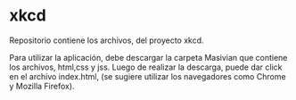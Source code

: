 # xkcd
Repositorio contiene los archivos, del proyecto xkcd.

Para utilizar la aplicación, debe descargar la carpeta Masivian que contiene los archivos, html,css y jss. Luego de realizar la descarga, puede dar click en el archivo index.html, (se sugiere utilizar los navegadores como Chrome y Mozilla Firefox).


